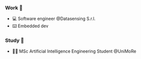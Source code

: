 ### Work 👷

- 💻 Software engineer @Datasensing S.r.l.
- ⌨️ Embedded dev

### Study 📙
- 👨‍🎓 MSc Artificial Intelligence Engineering Student @UniMoRe 

<!--
**fmarzo/fmarzo** is a ✨ _special_ ✨ repository because its `README.md` (this file) appears on your GitHub profile.

Here are some ideas to get you started:

- 🔭 I’m currently working on ...
- 🌱 I’m currently learning ...
- 👯 I’m looking to collaborate on ...
- 🤔 I’m looking for help with ...
- 💬 Ask me about ...
- 📫 How to reach me: ...
- 😄 Pronouns: ...
- ⚡ Fun fact: ...
-->
